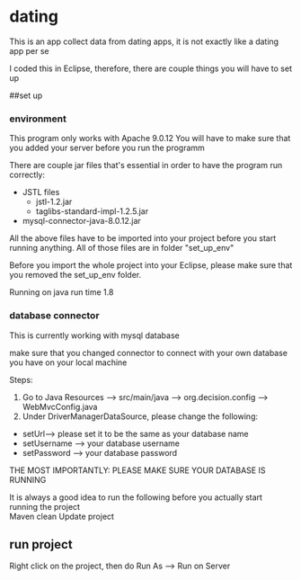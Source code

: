 # dating

This is an app collect data from dating apps, it is not exactly like a dating app per se 

I coded this in Eclipse, therefore, there are couple things you will have to set up 

##set up
### environment 
This program only works with Apache 9.0.12
You will have to make sure that you added your server before you run the programm 

There are couple jar files that's essential in order to have the program run correctly: 
* JSTL files 
	* jstl-1.2.jar
	* taglibs-standard-impl-1.2.5.jar
* mysql-connector-java-8.0.12.jar 

All the above files have to be imported into your project before you start running anything. All of those files are in folder "set_up_env"

Before you import the whole project into your Eclipse, please make sure that you removed the set_up_env folder. 

Running on java run time 1.8 

### database connector 
This is currently working with mysql database 

make sure that you changed connector to connect with your own database you have on your local machine 

Steps: 
1. Go to Java Resources --> src/main/java --> org.decision.config --> WebMvcConfig.java
2. Under DriverManagerDataSource, please change the following: 
* setUrl--> please set it to be the same as your database name  
* setUsername --> your database username 
* setPassword --> your database password 

THE MOST IMPORTANTLY: PLEASE MAKE SURE YOUR DATABASE IS RUNNING 

It is always a good idea to run the following before you actually start running the project  
Maven clean
Update project 

## run project 
Right click on the project, then do Run As --> Run on Server 
